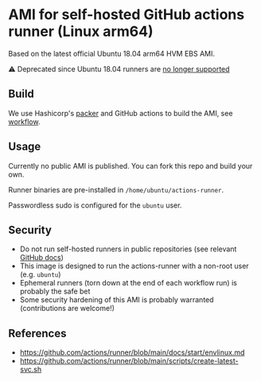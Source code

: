 # AMI for self-hosted GitHub actions runner (Linux arm64)

Based on the latest official Ubuntu 18.04 arm64 HVM EBS AMI.

:warning: Deprecated since Ubuntu 18.04 runners are [no longer supported](https://github.blog/changelog/2022-08-09-github-actions-the-ubuntu-18-04-actions-runner-image-is-being-deprecated-and-will-be-removed-by-12-1-22/)

## Build

We use Hashicorp's [packer](https://www.packer.io/) and GitHub actions to build the AMI, see [workflow](.github/workflows/build-ami.yml).

## Usage

Currently no public AMI is published. You can fork this repo and build your own.

Runner binaries are pre-installed in `/home/ubuntu/actions-runner`.

Passwordless sudo is configured for the `ubuntu` user.

## Security

- Do not run self-hosted runners in public repositories (see relevant [GitHub docs](https://docs.github.com/en/actions/hosting-your-own-runners/about-self-hosted-runners#self-hosted-runner-security-with-public-repositories))
- This image is designed to run the actions-runner with a non-root user (e.g. `ubuntu`)
- Ephemeral runners (torn down at the end of each workflow run) is probably the safe bet
- Some security hardening of this AMI is probably warranted (contributions are welcome!)

## References

- <https://github.com/actions/runner/blob/main/docs/start/envlinux.md>
- <https://github.com/actions/runner/blob/main/scripts/create-latest-svc.sh>
